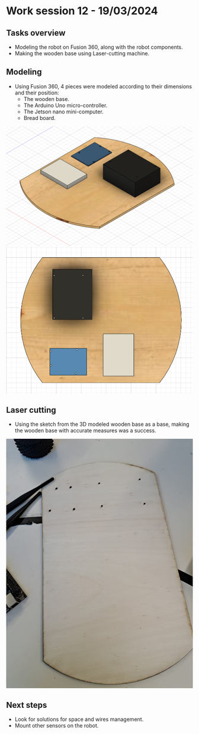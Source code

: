 # Work session 12 - 19/03/2024

## Tasks overview

- Modeling the robot on Fusion 360, along with the robot components.
- Making the wooden base using Laser-cutting machine.

## Modeling

- Using Fusion 360, 4 pieces were modeled according to their dimensions and their position:
  - The wooden base.
  - The Arduino Uno micro-controller.
  - The Jetson nano mini-computer.
  - Bread board.

![Modeling](https://github.com/ProjectAliB/ProjectAli.github.io/blob/635c89b19d3ee7735639039e37da939038860c35/Ressources/Images%26Pictures/Work%20session%2013/Screenshot%202024-03-19%20152109.png)
![Modeling](https://github.com/ProjectAliB/ProjectAli.github.io/blob/635c89b19d3ee7735639039e37da939038860c35/Ressources/Images%26Pictures/Work%20session%2013/Screenshot%202024-03-19%20152143.png)

## Laser cutting

- Using the sketch from the 3D modeled wooden base as a base, making the wooden base with accurate measures was a success.

![Base](https://github.com/ProjectAliB/ProjectAli.github.io/blob/635c89b19d3ee7735639039e37da939038860c35/Ressources/Images%26Pictures/Work%20session%2013/WhatsApp%20Image%202024-03-19%20at%2015.00.32_1b3191f3.jpg)

## Next steps

- Look for solutions for space and wires management.
- Mount other sensors on the robot.
